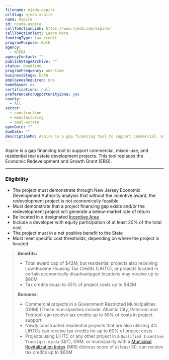 ```yaml
---
filename: njeda-aspire
urlSlug: njeda-aspire
name: Aspire
id: njeda-aspire
callToActionLink: https://www.njeda.com/aspire/
callToActionText: Learn More
fundingType: tax credit
programPurpose: Both
agency:
  - NJEDA
agencyContact: ""
publishStageArchive: ""
status: deadline
programFrequency: one-time
businessStage: both
employeesRequired: n/a
homeBased: no
certifications: null
preferenceForOpportunityZone: yes
county:
  - All
sector:
  - construction
  - manufacturing
  - real-estate
openDate: ""
dueDate: ""
descriptionMd: Aspire is a gap financing tool to support commercial, mixed-use, and residential real estate development projects. This tool replaces the Economic Redevelopment and Growth Grant (ERG).
---
```


Aspire is a gap financing tool to support commercial, mixed-use, and residential real estate development projects. This tool replaces the Economic Redevelopment and Growth Grant (ERG).

---

### Eligibility

- The project must demonstrate through New Jersey Economic Development Authority analysis that without the incentive award, the redevelopment project is not economically feasible
- Must demonstrate that a project financing gap exists and/or the redevelopment project will generate a below-market rate of return
- Be located in a designated [Incentive Area](https://njeda.maps.arcgis.com/apps/webappviewer/index.html?id=b32ea4347e6a4403a36859e6ee6e5c0a)
- Include a developer with equity participation of at least 20% of the total cost
- The project must in a net positive benefit to the State
- Must meet specific cost thresholds, depending on where the project is located

> **Benefits:**
>
> - Total award cap of $42M, but residential projects also receiving Low-Income Housing Tax Credits (LIHTC), or projects located in certain economically disadvantaged locations may receive up to $60M
> - Tax credits equal to 45% of project costs up to $42M
>
> **Bonuses:**
>
> - Commercial projects in a Government Restricted Municipalities (GRM) (These municipalities include: Atlantic City, Paterson and Trenton) can receive tax credits up to 50% of costs in project support
> - Newly constructed residential projects that are also utilizing 4% LIHTCs can receive tax credits for up to 60% of project costs
> - Projects using LIHTC or any other project in a `Qualified Incentive Track|qit-njeda` (QIT), GRM, or municipality with a [Municipal Revitalization Index](https://nj.gov/dca/home/MuniRevitIndex.html) (MRI) distress score of at least 50, can receive tax credits up to $60M
